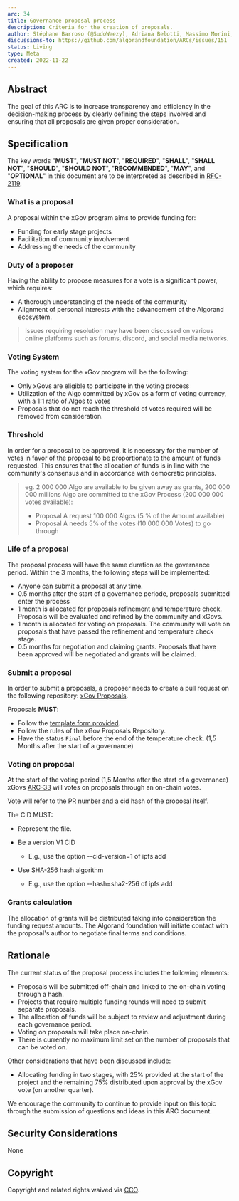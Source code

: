 ```yaml
---
arc: 34
title: Governance proposal process
description: Criteria for the creation of proposals.
author: Stéphane Barroso (@SudoWeezy), Adriana Belotti, Massimo Morini, Michel Treccani, John Woods, Shai Halevi
discussions-to: https://github.com/algorandfoundation/ARCs/issues/151
status: Living
type: Meta
created: 2022-11-22
---
```

 
## Abstract
The goal of this ARC is to increase transparency and efficiency in the decision-making process by clearly defining the steps involved and ensuring that all proposals are given proper consideration. 
 
## Specification
The key words "**MUST**", "**MUST NOT**", "**REQUIRED**", "**SHALL**", "**SHALL NOT**", "**SHOULD**", "**SHOULD NOT**", "**RECOMMENDED**", "**MAY**", and "**OPTIONAL**" in this document are to be interpreted as described in <a href="https://www.ietf.org/rfc/rfc2119.txt">RFC-2119</a>.
 

### What is a proposal
A proposal within the xGov program aims to provide funding for:
- Funding for early stage projects
- Facilitation of community involvement
- Addressing the needs of the community
 
### Duty of a proposer
Having the ability to propose measures for a vote is a significant power, which requires:
- A thorough understanding of the needs of the community
- Alignment of personal interests with the advancement of the Algorand ecosystem.
> Issues requiring resolution may have been discussed on various online platforms such as forums, discord, and social media networks.

### Voting System
The voting system for the xGov program will be the following:
- Only xGovs are eligible to participate in the voting process
- Utilization of the Algo committed by xGov as a form of voting currency, with a 1:1 ratio of Algos to votes
- Proposals that do not reach the threshold of votes required will be removed from consideration.

### Threshold 
In order for a proposal to be approved, it is necessary for the number of votes in favor of the proposal to be proportionate to the amount of funds requested. This ensures that the allocation of funds is in line with the community's consensus and in accordance with democratic principles.

> eg. 2 000 000 Algo are available to be given away as grants, 200 000 000 millions Algo are committed to the xGov Process (200 000 000 votes available):
> - Proposal A request 100 000 Algos (5 % of the Amount available)
> - Proposal A needs 5% of the votes (10 000 000 Votes) to go through

### Life of a proposal
The proposal process will have the same duration as the governance period. Within the 3 months, the following steps will be implemented:
- Anyone can submit a proposal at any time. 
- 0.5 months after the start of a governance periode, proposals submitted enter the process
- 1 month is allocated for proposals refinement and temperature check. Proposals will be evaluated and refined by the community and xGovs.
- 1 month is allocated for voting on proposals. The community will vote on proposals that have passed the refinement and temperature check stage.
- 0.5 months for negotiation and claiming grants. Proposals that have been approved will be negotiated and grants will be claimed.

### Submit a proposal
In order to submit a proposals, a proposer needs to create a pull request on the following repository: <a href="https://github.com/algorandfoundation/xGov">xGov Proposals</a>.

Proposals **MUST**:
- Follow the [template form provided](../assets/arc-0034/TemplateForm.md).
- Follow the rules of the xGov Proposals Repository.
- Have the status `Final` before the end of the temperature check. (1,5 Months after the start of a governance)

### Voting on proposal
At the start of the voting period (1,5 Months after the start of a governance) xGovs [ARC-33](arc-0033.md) will votes on proposals through an on-chain votes.

Vote will refer to the PR number and a cid hash of the proposal itself. 

The CID MUST:
- Represent the file.

- Be a version V1 CID
  - E.g., use the option --cid-version=1 of ipfs add

- Use SHA-256 hash algorithm
  - E.g., use the option --hash=sha2-256 of ipfs add

### Grants calculation
The allocation of grants will be distributed taking into consideration the funding request amounts.
The Algorand foundation will initiate contact with the proposal's author to negotiate final terms and conditions.

## Rationale
The current status of the proposal process includes the following elements:

- Proposals will be submitted off-chain and linked to the on-chain voting through a hash.
- Projects that require multiple funding rounds will need to submit separate proposals.
- The allocation of funds will be subject to review and adjustment during each governance period.
- Voting on proposals will take place on-chain.
- There is currently no maximum limit set on the number of proposals that can be voted on.

Other considerations that have been discussed include:
- Allocating funding in two stages, with 25% provided at the start of the project and the remaining 75% distributed upon approval by the xGov vote (on another quarter).

We encourage the community to continue to provide input on this topic through the submission of questions and ideas in this ARC document.

## Security Considerations
None
 
## Copyright
Copyright and related rights waived via <a href="https://creativecommons.org/publicdomain/zero/1.0/">CCO</a>.
